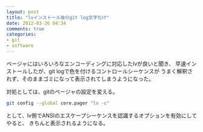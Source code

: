 ```yaml
---
layout: post
title: "lvインストール後のgit log文字化け"
date: 2012-03-26 04:34
comments: true
categories:
- git
- software
---
```

ページャにはいろいろなエンコーディングに対応したlvが良いと聞き、
早速インストールしたが、git logで色を付けるコントロールシーケンスが
うまく解釈されず、そのままゴミになって表示されてしまうようになった。

対処としては、gitのページャの設定を変える。
``` bash
git config --global core.pager "lv -c"
```
として、lv側でANSIのエスケープシーケンスを認識するオプションを有効にしてやると、
きちんと表示されるようになる。
